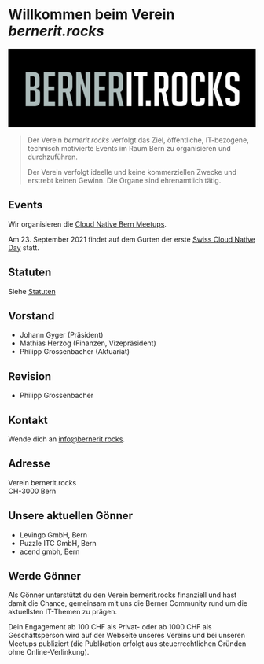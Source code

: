# Willkommen beim Verein *bernerit.rocks*

![bernerit.rocks](bernerit.rocks.png)

> Der Verein *bernerit.rocks* verfolgt das Ziel, öffentliche, IT-bezogene, technisch motivierte Events im Raum Bern zu organisieren und durchzuführen.
>
> Der Verein verfolgt ideelle und keine kommerziellen Zwecke und erstrebt keinen
Gewinn. Die Organe sind ehrenamtlich tätig.

## Events

Wir organisieren die [Cloud Native Bern Meetups](https://www.meetup.com/cloudnativebern/).

Am 23. September 2021 findet auf dem Gurten der erste [Swiss Cloud Native Day](https://cloudnativeday.ch) statt.

## Statuten

Siehe [Statuten](statuten.md)

## Vorstand

* Johann Gyger (Präsident)
* Mathias Herzog (Finanzen, Vizepräsident)
* Philipp Grossenbacher (Aktuariat)

## Revision

* Philipp Grossenbacher

## Kontakt

Wende dich an [info@bernerit.rocks](mailto:info@bernerit.rocks).

## Adresse

Verein bernerit.rocks  
CH-3000 Bern

## Unsere aktuellen Gönner

* Levingo GmbH, Bern
* Puzzle ITC GmbH, Bern
* acend gmbh, Bern

## Werde Gönner

Als Gönner unterstützt du den Verein bernerit.rocks finanziell und hast damit die Chance, gemeinsam mit uns die Berner Community rund um die aktuellsten IT-Themen zu prägen.

Dein Engagement ab 100 CHF als Privat- oder ab 1000 CHF als Geschäftsperson wird auf der Webseite unseres Vereins und bei unseren Meetups publiziert (die Publikation erfolgt aus steuerrechtlichen Gründen ohne Online-Verlinkung).
